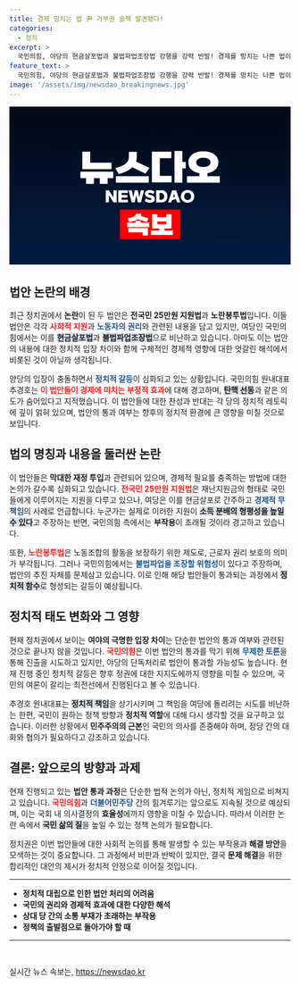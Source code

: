 ```yaml
---
title: 경제 망치는 법 尹 거부권 술책 발견됐다!
categories:
  - 정치
excerpt: >
  국민의힘, 야당의 현금살포법과 불법파업조장법 강행을 강력 반발! 경제를 망치는 나쁜 법이라고 규정하며 재의요구권 행사 우려를 밝혔습니다. 입법 폭주 중단 촉구!
feature_text: >
  국민의힘, 야당의 현금살포법과 불법파업조장법 강행을 강력 반발! 경제를 망치는 나쁜 법이라고 규정하며 재의요구권 행사 우려를 밝혔습니다. 입법 폭주 중단 촉구!
image: '/assets/img/newsdao_breakingnews.jpg'
---
```


<p><img src="/assets/img/newsdao_breakingnews.jpg" alt="firstkoreanews 속보" /></p>

<h2 data-ke-size="size26">법안 논란의 배경</h2>

<p data-ke-size="size16">최근 정치권에서 <b>논란</b>이 된 두 법안은 <b>전국민 25만원 지원법</b>과 <b>노란봉투법</b>입니다. 이들 법안은 각각 <b><span style="color: #ee2323;">사회적 지원</span></b>과 <b><span style="color: #1a5490;">노동자의 권리</span></b>와 관련된 내용을 담고 있지만, 여당인 국민의힘에서는 이를 <b><span style="background-color: #21538527;">현금살포법</span></b>과 <b><span style="background-color: #21538527;">불법파업조장법</span></b>으로 비난하고 있습니다. 아마도 이는 법안의 내용에 대한 정치적 입장 차이와 함께 구체적인 경제적 영향에 대한 엇갈린 해석에서 비롯된 것이 아닐까 생각됩니다.</p>

<p data-ke-size="size16">양당의 입장이 충돌하면서 <b><span style="color: #1a5490;">정치적 갈등</span></b>이 심화되고 있는 상황입니다. 국민의힘 원내대표 추경호는 <b><span style="color: #ee2323;">이 법안들이 경제에 미치는 부정적 효과</span></b>에 대해 경고하며, <b><span style="background-color: #21538527;">탄핵 선동</span></b>과 같은 의도가 숨어있다고 지적했습니다. 이 법안들에 대한 찬성과 반대는 각 당의 정치적 레토릭에 깊이 얽혀 있으며, 법안의 통과 여부는 향후의 정치적 환경에 큰 영향을 미칠 것으로 보입니다.</p>

<h2 data-ke-size="size26">법의 명칭과 내용을 둘러싼 논란</h2>

<p data-ke-size="size16">이 법안들은 <b>막대한 재정 투입</b>과 관련되어 있으며, 경제적 필요를 충족하는 방법에 대한 논의가 갈수록 심화되고 있습니다. <b><span style="color: #ee2323;">전국민 25만원 지원법</span></b>은 재난지원금의 형태로 국민들에게 이루어지는 지원을 다루고 있으나, 여당은 이를 현금살포로 간주하고 <b><span style="color: #1a5490;">경제적 무책임</span></b>의 사례로 언급합니다. 누군가는 실제로 이러한 지원이 <b><span style="background-color: #21538527;">소득 분배의 형평성을 높일 수 있다</span></b>고 주장하는 반면, 국민의힘 측에서는 <b>부작용</b>이 초래될 것이라 경고하고 있습니다.</p>

<p data-ke-size="size16">또한, <b><span style="color: #ee2323;">노란봉투법</span></b>은 노동조합의 활동을 보장하기 위한 제도로, 근로자 권리 보호의 의미가 부각됩니다. 그러나 국민의힘에서는 <b><span style="color: #1a5490;">불법파업을 조장할 위험성</span></b>이 있다고 주장하며, 법안의 추진 자체를 문제삼고 있습니다. 이로 인해 해당 법안들이 통과되는 과정에서 <b><span style="background-color: #21538527;">정치적 함수</span></b>로 형성되는 갈등이 예상됩니다.</p>

<h2 data-ke-size="size26">정치적 태도 변화와 그 영향</h2>

<p data-ke-size="size16">현재 정치권에서 보이는 <b>여야의 극명한 입장 차이</b>는 단순한 법안의 통과 여부와 관련된 것으로 끝나지 않을 것입니다. <b><span style="color: #ee2323;">국민의힘</span></b>은 이번 법안의 통과를 막기 위해 <b><span style="color: #1a5490;">무제한 토론</span></b>을 통해 진출을 시도하고 있지만, 야당의 단독처리로 법안이 통과할 가능성도 높습니다. 현재 진행 중인 정치적 갈등은 향후 정권에 대한 지지도에까지 영향을 미칠 수 있으며, 국민의 여론이 갈리는 최전선에서 진행된다고 볼 수 있습니다.</p>

<p data-ke-size="size16">추경호 원내대표는 <b><span style="background-color: #21538527;">정치적 책임</span></b>을 상기시키며 그 책임을 여당에 돌리려는 시도를 비난하는 한편, 국민이 원하는 정책 방향과 <b>정치적 역할</b>에 대해 다시 생각할 것을 요구하고 있습니다. 이러한 상황에서 <b>민주주의의 근본</b>인 국민의 의사를 존중해야 하며, 정당 간의 대화와 협의가 필요하다고 강조하고 있습니다.</p>

<h2 data-ke-size="size26">결론: 앞으로의 방향과 과제</h2>

<p data-ke-size="size16">현재 진행되고 있는 <b>법안 통과 과정</b>은 단순한 법적 논의가 아닌, 정치적 게임으로 비쳐지고 있습니다. <b><span style="color: #ee2323;">국민의힘</span></b>과 <b><span style="color: #1a5490;">더불어민주당</span></b> 간의 힘겨루기는 앞으로도 지속될 것으로 예상되며, 이는 국회 내 의사결정의 <b>효율성</b>에까지 영향을 미칠 수 있습니다. 따라서 이러한 논란 속에서 <b><span style="background-color: #21538527;">국민 삶의 질</span></b>을 높일 수 있는 정책 논의가 필요합니다.</p>

<p data-ke-size="size16">정치권은 이번 법안들에 대한 사회적 논의를 통해 발생할 수 있는 부작용과 <b>해결 방안</b>을 모색하는 것이 중요합니다. 그 과정에서 비판과 반박이 있지만, 결국 <b>문제 해결</b>을 위한 합리적인 대안의 제시가 정치적 안정으로 이어질 것입니다.</p>

<hr/>

<ul>
  <li><b>정치적 대립으로 인한 법안 처리의 어려움</b></li>
  <li><b>국민의 권리와 경제적 효과에 대한 다양한 해석</b></li>
  <li><b>상대 당 간의 소통 부재가 초래하는 부작용</b></li>
  <li><b>정책의 출발점으로 돌아가야 할 때</b></li>
</ul>

<hr/>

<p data-ke-size="size16">&nbsp;</p>
실시간 뉴스 속보는, <a href="https://newsdao.kr" rel="dofollow">https://newsdao.kr</a>


